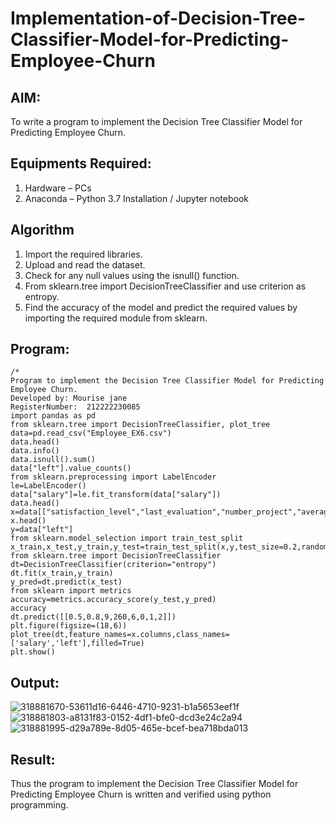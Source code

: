 # Implementation-of-Decision-Tree-Classifier-Model-for-Predicting-Employee-Churn

## AIM:
To write a program to implement the Decision Tree Classifier Model for Predicting Employee Churn.

## Equipments Required:
1. Hardware – PCs
2. Anaconda – Python 3.7 Installation / Jupyter notebook

## Algorithm
1. Import the required libraries.
2. Upload and read the dataset.
3. Check for any null values using the isnull() function.
4. From sklearn.tree import DecisionTreeClassifier and use criterion as entropy.
5. Find the accuracy of the model and predict the required values by importing the required module from sklearn.


## Program:
```
/*
Program to implement the Decision Tree Classifier Model for Predicting Employee Churn.
Developed by: Mourise jane
RegisterNumber:  212222230085
import pandas as pd
from sklearn.tree import DecisionTreeClassifier, plot_tree
data=pd.read_csv("Employee_EX6.csv")
data.head()
data.info()
data.isnull().sum()
data["left"].value_counts()
from sklearn.preprocessing import LabelEncoder
le=LabelEncoder()
data["salary"]=le.fit_transform(data["salary"])
data.head()
x=data[["satisfaction_level","last_evaluation","number_project","average_montly_hours","time_spend_company","Work_accident","promotion_last_5years","salary"]]
x.head()
y=data["left"]
from sklearn.model_selection import train_test_split
x_train,x_test,y_train,y_test=train_test_split(x,y,test_size=0.2,random_state=100)
from sklearn.tree import DecisionTreeClassifier
dt=DecisionTreeClassifier(criterion="entropy")
dt.fit(x_train,y_train)
y_pred=dt.predict(x_test)
from sklearn import metrics
accuracy=metrics.accuracy_score(y_test,y_pred)
accuracy
dt.predict([[0.5,0.8,9,260,6,0,1,2]])
plt.figure(figsize=(18,6))
plot_tree(dt,feature_names=x.columns,class_names=['salary','left'],filled=True)
plt.show()

```

## Output:
![318881670-53611d16-6446-4710-9231-b1a5653eef1f](https://github.com/sivabalan28/Implementation-of-Decision-Tree-Classifier-Model-for-Predicting-Employee-Churn/assets/113497347/8b1d0738-a695-4c7d-a9fe-34947fb6fefe)
![318881803-a8131f83-0152-4df1-bfe0-dcd3e24c2a94](https://github.com/sivabalan28/Implementation-of-Decision-Tree-Classifier-Model-for-Predicting-Employee-Churn/assets/113497347/cc5bdc15-fa5b-42fd-a7e6-5949354e6809)
![318881995-d29a789e-8d05-465e-bcef-bea718bda013](https://github.com/sivabalan28/Implementation-of-Decision-Tree-Classifier-Model-for-Predicting-Employee-Churn/assets/113497347/3c8ce3ac-65d9-4cff-922c-01c81d3302fb)

## Result:
Thus the program to implement the  Decision Tree Classifier Model for Predicting Employee Churn is written and verified using python programming.
